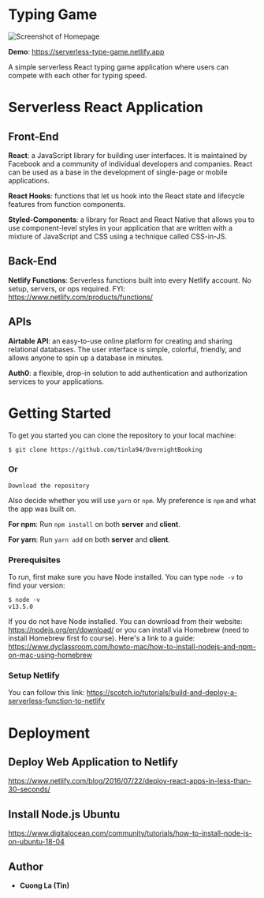 # Typing Game

![Screenshot of Homepage](https://i.imgur.com/G6ZC9rQ.png)

**Demo**: https://serverless-type-game.netlify.app

A simple serverless React typing game application where users can compete with each other for typing speed.

# Serverless React Application

## Front-End

**React**: a JavaScript library for building user interfaces. It is maintained by Facebook and a community of individual developers and companies. React can be used as a base in the development of single-page or mobile applications.

**React Hooks**: functions that let us hook into the React state and lifecycle features from function components.

**Styled-Components**: a library for React and React Native that allows you to use component-level styles in your application that are written with a mixture of JavaScript and CSS using a technique called CSS-in-JS.

## Back-End

**Netlify Functions**: Serverless functions built into every Netlify account. No setup, servers, or ops required. FYI: https://www.netlify.com/products/functions/

## APIs

**Airtable API**: an easy-to-use online platform for creating and sharing relational databases. The user interface is simple, colorful, friendly, and allows anyone to spin up a database in minutes.

**Auth0**: a flexible, drop-in solution to add authentication and authorization services to your applications. 


# Getting Started

To get you started you can clone the repository to your local machine: 

```
$ git clone https://github.com/tinla94/OvernightBooking

```

### Or

```
Download the repository
```

Also decide whether you will use `yarn` or `npm`.  My preference is `npm` and what the app was built on.  

**For npm**: Run `npm install` on both **server** and **client**.

**For yarn**: Run `yarn add` on both **server** and **client**.

### Prerequisites

To run, first make sure you have Node installed. You can type `node -v` to find your version:

```
$ node -v 
v13.5.0
```

If you do not have Node installed. You can download from their website: https://nodejs.org/en/download/ or you can install via Homebrew (need to install Homebrew first fo course). Here's a link to a guide: https://www.dyclassroom.com/howto-mac/how-to-install-nodejs-and-npm-on-mac-using-homebrew

### Setup Netlify

You can follow this link: https://scotch.io/tutorials/build-and-deploy-a-serverless-function-to-netlify


# Deployment

## Deploy Web Application to Netlify
https://www.netlify.com/blog/2016/07/22/deploy-react-apps-in-less-than-30-seconds/

## Install Node.js Ubuntu
https://www.digitalocean.com/community/tutorials/how-to-install-node-js-on-ubuntu-18-04

## Author

* **Cuong La (Tin)** 